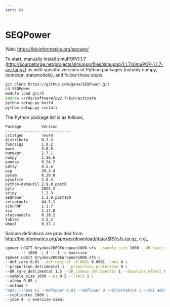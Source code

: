```yaml
---
sort: 64
---
```


# SEQPower

Web: <https://bioinformatics.org/spower/>

To start, manually install simuPOP/1.1.7 (<http://sourceforge.net/projects/simupop/files/simupop/1.1.7/simuPOP-1.1.7-src.tar.gz>) as with specific versions of Python packages (notably numpy, numexpr, statsmodels), and follow these steps,

```bash
git clone https://github.com/gaow/SEQPower.git
cd SEQPower
module load gcc/5
source ~/rds/software/py2.7/bin/activate
python setup.py build
python setup.py install
```

The Python package list is as follows,

```
Package         Version
--------------- -------------
cstatgen        rev44
distribute      0.7.3
funcsigs        1.0.2
mock            3.0.5
numexpr         2.7.1
numpy           1.16.6
pandas          0.24.2
patsy           0.5.6
pip             20.3.4
pysam           0.20.0
pysqlite        2.8.3
python-dateutil 2.9.0.post0
pytz            2025.2
scipy           1.2.3
SEQPower        1.1.0.post100
setuptools      44.1.1
simuPOP         1.1.7
six             1.17.0
statsmodels     0.10.2
tables          3.5.2
wheel           0.37.1
```

Sample definitions are provided from <http://bioinformatics.org/spower/download/data/SRV/sfs.tar.gz>, e.g.,

```bash
spower LOGIT Kryukov2009European1800.sfs --sample_size 1000 --OR_rare_detrimental 1.5 --method CFisher \
       -r 1000 -j 4 -l 1 -o exercise
spower LOGIT Kryukov2009European1800.sfs \
--def_rare 0.01 --def_neutral -0.0001 0.0001 --moi A \
--proportion_detrimental 1 --proportion_protective 0 \
--OR_rare_detrimental 1.5 --OR_common_detrimental 1 --baseline_effect 0.01 \
--sample_size 1000 --p1 0.5 --limit 1 \
--alpha 0.05 \
--method \
"KBAC --name K1 --mafupper 0.01 --maflower 0 --alternative 1 --moi additive --permutations 1000 --adaptive 0.1" \
--replicates 1000 \
--jobs 4 -o exercise-simul
```
